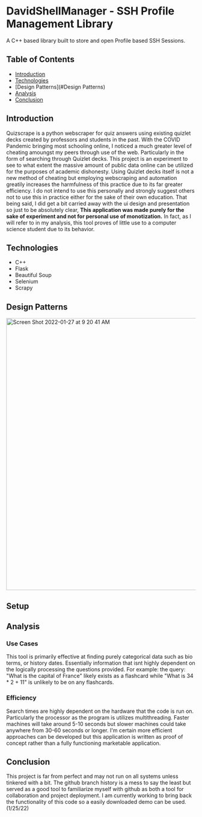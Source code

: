 # DavidShellManager - SSH Profile Management Library
A C++ based library built to store and open Profile based SSH Sessions.

## Table of Contents
* [Introduction](#Introduction)
* [Technologies](#Technologies)
* [Design Patterns](#Design Patterns)
* [Analysis](#Analysis)
* [Conclusion](#Conclusion)

## Introduction
Quizscrape is a python webscraper for quiz answers using existing quizlet decks created by professors and students in the past.
With the COVID Pandemic bringing most schooling online, I noticed a much greater level of cheating amoungst my peers
through use of the web. Particularly in the form of searching through Quizlet decks. This project is an experiment 
to see to what extent the massive amount of public data online can be utilized for the purposes of academic dishonesty. Using Quizlet decks itself is not a new method of cheating but employing webscraping and automation greatily increases the harmfulness of this practice due to its far greater efficiency. I do not intend to use this personally and strongly suggest others not to use this in practice either for the sake of their own education. That being said, I did get a bit carried away with the ui design and presentation so just to be absolutely clear, **This application was made purely for the sake of experiment and not for personal use of monotization.** In fact, as I will refer to in my analysis, this tool proves of little use to a computer science student due to its behavior.

## Technologies
- C++
- Flask
- Beautiful Soup
- Selenium
- Scrapy

## Design Patterns
<img width="723" alt="Screen Shot 2022-01-27 at 9 20 41 AM" src="https://user-images.githubusercontent.com/44683761/151389524-aa0f9801-7c85-42b8-a522-a9a2171cc383.png">

## Setup

## Analysis
### Use Cases
This tool is primarily effective at finding purely categorical data such as bio terms, or history dates. Essentially information that isnt highly dependent on the logically processing the questions provided. For example: the query: "What is the capital of France" likely exists as a flashcard while "What is 34 * 2 + 11" is unlikely to be on any flashcards. 
### Efficiency
Search times are highly dependent on the hardware that the code is run on. Particularly the processor as the program is utilizes multithreading. Faster machines will take around 5-10 seconds but slower machines could take anywhere from 30-60 seconds or longer. I'm certain more efficient approaches can be developed but this application is written as proof of concept rather than a fully functioning marketable application.

## Conclusion
This project is far from perfect and may not run on all systems unless tinkered with a bit. The github branch history is a mess to say the least but served as a good tool to familiarize myself with github as both a tool for collaboration and project deployment. I am currently working to bring back the functionality of this code so a easily downloaded demo can be used. (1/25/22)
